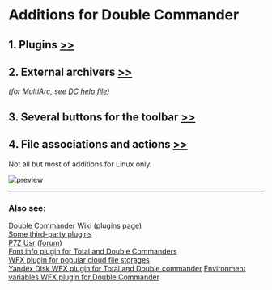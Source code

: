 Additions for Double Commander
=====================================

## 1. Plugins [>>](plugins.md)

## 2. External archivers [>>](multiarc.ini.md)
*(for MultiArc, see [DC help file](http://doublecmd.github.io/doc/en/multiarc.html))*

## 3. Several buttons for the toolbar [>>](buttons.md)

## 4. File associations and actions [>>](extassoc.xml.md)

Not all but most of additions for Linux only.

![preview](https://repository-images.githubusercontent.com/97732523/23c14800-6a78-11e9-88c8-64b2054ca4f7)

---
### Also see:
[Double Commander Wiki (plugins page)](https://github.com/doublecmd/doublecmd/wiki/Plugins)<br>
[Some third-party plugins](https://github.com/doublecmd/plugins)<br>
[P7Z Usr](https://github.com/ikk00/p7z-usr) ([forum](https://doublecmd.sourceforge.io/forum/viewtopic.php?f=5&t=3339))<br>
[Font info plugin for Total and Double Commanders](https://github.com/danpla/wdx_fontinfo)<br>
[WFX plugin for popular cloud file storages](https://github.com/ivanenko/cloud_storage)<br>
[Yandex Disk WFX plugin for Total and Double commander](https://github.com/ivanenko/ydisk_commander)
[Environment variables WFX plugin for Double Commander](https://github.com/ivanenko/env_vars_commander)
